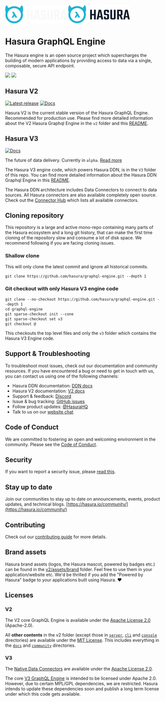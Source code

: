 ![Hasura logo](./assets/hasura_logo_primary_darkbg.png#gh-dark-mode-only)
![Hasura logo](./assets/hasura_logo_primary_lightbg.png#gh-light-mode-only)

# Hasura GraphQL Engine

The Hasura engine is an open source project which supercharges the building of modern applications by providing access 
to data via a single, composable, secure API endpoint. 

<a href="https://hasura.io/"><img src="https://img.shields.io/badge/🏠_Visit-Hasura_Homepage-blue.svg?style=flat"></a>
<a href="https://hasura.io/community/"><img src="https://img.shields.io/badge/😊_Join-Community-blue.svg?style=flat"></a>

## Hasura V2

[![Latest release](https://img.shields.io/github/v/release/hasura/graphql-engine)](https://github.com/hasura/graphql-engine/releases/latest)
[![Docs](https://img.shields.io/badge/docs-v2.x-yellow.svg?style=flat)](https://hasura.io/docs)

Hasura V2 is the current stable version of the Hasura GraphQL Engine. Recommended for production use. Please find more 
detailed information about the V2 Hasura Graphql Engine in the `v2` folder and this [README](v2/README.md).

## Hasura V3

[//]: # (TODO update version badge)
[//]: # ([![Latest release]&#40;https://img.shields.io/github/v/release/hasura/graphql-engine&#41;]&#40;https://github.com/hasura/graphql-engine/releases/latest&#41;)
[![Docs](https://img.shields.io/badge/docs-v3.x.alpha-yellow.svg?style=flat)](https://hasura.io/docs/3.0/)

The future of data delivery. Currently in `alpha`. [Read more](https://hasura.io/ddn)

The Hasura V3 engine code, which powers Hasura DDN, is in the `V3` folder of this repo. You can find more detailed 
information about the Hasura DDN Graphql Engine in this [README](/v3/README.md).

The Hasura DDN architecture includes Data Connectors to connect to data sources. All Hasura connectors are also 
available completely open source. Check out the [Connector Hub](https://hasura.io/connectors/) which lists all 
available connectors.

## Cloning repository

This repository is a large and active mono-repo containing many parts of the Hasura ecosystem and a long git 
history, that can make the first time cloning of the repository slow and consume a lot of disk space. We recommend 
following if you are facing cloning issues.

### Shallow clone

This will only clone the latest commit and ignore all historical commits. 

```
git clone https://github.com/hasura/graphql-engine.git --depth 1
```

### Git checkout with only Hasura V3 engine code
```
git clone --no-checkout https://github.com/hasura/graphql-engine.git --depth 1
cd graphql-engine
git sparse-checkout init --cone
git sparse-checkout set v3
git checkout @
```
This checkouts the top level files and only the `v3` folder which contains the Hasura V3 Engine code.

## Support & Troubleshooting

To troubleshoot most issues, check out our documentation and community resources. If you have encountered a bug or need
to get in touch with us, you can contact us using one of the following channels:

* Hasura DDN documentation: [DDN docs](https://hasura.io/docs/3.0/)
* Hasura V2 documentation: [V2 docs](https://hasura.io/docs/)
* Support & feedback: [Discord](https://discord.gg/hasura)
* Issue & bug tracking: [GitHub issues](https://github.com/hasura/graphql-engine/issues)
* Follow product updates: [@HasuraHQ](https://twitter.com/hasurahq)
* Talk to us on our [website chat](https://hasura.io)

## Code of Conduct

We are committed to fostering an open and welcoming environment in the community. Please see the 
[Code of Conduct](code-of-conduct.md).

## Security

If you want to report a security issue, please [read this](SECURITY.md).

## Stay up to date

Join our communities to stay up to date on announcements, events, product updates, and technical blogs.
[https://hasura.io/community/](https://hasura.io/community/)

## Contributing

Check out our [contributing guide](CONTRIBUTING.md) for more details.

## Brand assets

Hasura brand assets (logos, the Hasura mascot, powered by badges etc.) can be found in the 
[v2/assets/brand](assets/brand) folder. Feel free to use them in your application/website etc. We'd be thrilled if you 
add the "Powered by Hasura" badge to your applications built using Hasura. ❤️

## Licenses

### V2

The V2 core GraphQL Engine is available under the [Apache License 2.0](https://www.apache.org/licenses/LICENSE-2.0) (Apache-2.0).

All **other contents** in the v2 folder (except those in [`server`](v2/server), [`cli`](v2/cli) and 
[`console`](v2/console) directories) are available under the [MIT License](LICENSE-community).
This includes everything in the [`docs`](v2/docs) and [`community`](v2/community)
directories.

### V3
The [Native Data Connectors](https://github.com/hasura/ndc-hub) are available under 
the [Apache License 2.0](https://www.apache.org/licenses/LICENSE-2.0).

The core [V3 GraphQL Engine](v3/) is intended to be licensed under Apache 2.0. However, due to certain MPL/GPL dependencies, we are restricted. Hasura intends to update these dependencies soon and publish a long term license under which this code gets available.




